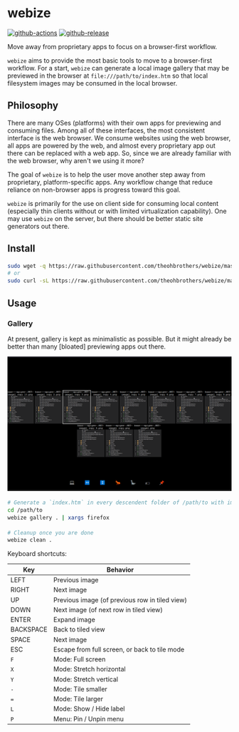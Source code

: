 # webize

[![github-actions](https://github.com/theohbrothers/webize/workflows/ci-master-pr/badge.svg)](https://github.com/theohbrothers/webize/actions)
[![github-release](https://img.shields.io/github/v/release/theohbrothers/webize?style=flat-square)](https://github.com/theohbrothers/webize/releases/)

Move away from proprietary apps to focus on a browser-first workflow.

`webize` aims to provide the most basic tools to move to a browser-first workflow. For a start, `webize` can generate a local image gallery that may be previewed in the browser at `file:///path/to/index.htm` so that local filesystem images may be consumed in the local browser.

## Philosophy

There are many OSes (platforms) with their own apps for previewing and consuming files. Among all of these interfaces, the most consistent interface is the web browser. We consume websites using the web browser, all apps are powered by the web, and almost every proprietary app out there can be replaced with a web app. So, since we are already familiar with the web browser, why aren't we using it more?

The goal of `webize` is to help the user move another step away from proprietary, platform-specific apps. Any workflow change that reduce reliance on non-browser apps is progress toward this goal.

`webize` is primarily for the use on client side for consuming local content (especially thin clients without or with limited virtualization capability). One may use `webize` on the server, but there should be better static site generators out there.

## Install

```sh
sudo wget -q https://raw.githubusercontent.com/theohbrothers/webize/master/webize -O /usr/local/bin/webize && sudo chmod +x /usr/local/bin/webize
# or
sudo curl -sL https://raw.githubusercontent.com/theohbrothers/webize/master/webize -o /usr/local/bin/webize && sudo chmod +x /usr/local/bin/webize
```

## Usage

### Gallery

At present, gallery is kept as minimalistic as possible. But it might already be better than many \[bloated\] previewing apps out there.

![](doc/assets/gallery-sample.png)

```sh
# Generate a `index.htm` in every descendent folder of /path/to with image files, and opens them in firefox
cd /path/to
webize gallery . | xargs firefox

# Cleanup once you are done
webize clean .
```

Keyboard shortcuts:

| Key| Behavior |
|---|---|
| LEFT | Previous image
| RIGHT | Next image
| UP | Previous image (of previous row in tiled view)
| DOWN | Next image (of next row in tiled view)
| ENTER | Expand image
| BACKSPACE | Back to tiled view
| SPACE | Next image
| ESC | Escape from full screen, or back to tile mode
| `F` | Mode: Full screen
| `X` | Mode: Stretch horizontal
| `Y` | Mode: Stretch vertical
| `-` | Mode: Tile smaller
| `=` | Mode: Tile larger
| `L` | Mode: Show / Hide label
| `P` | Menu: Pin / Unpin menu
